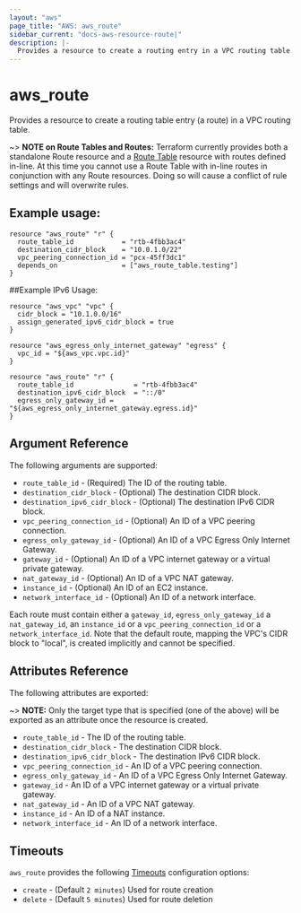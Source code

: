 ```yaml
---
layout: "aws"
page_title: "AWS: aws_route"
sidebar_current: "docs-aws-resource-route|"
description: |-
  Provides a resource to create a routing entry in a VPC routing table.
---
```


# aws_route

Provides a resource to create a routing table entry (a route) in a VPC routing table.

~> **NOTE on Route Tables and Routes:** Terraform currently
provides both a standalone Route resource and a [Route Table](route_table.html) resource with routes
defined in-line. At this time you cannot use a Route Table with in-line routes
in conjunction with any Route resources. Doing so will cause
a conflict of rule settings and will overwrite rules.

## Example usage:

```hcl
resource "aws_route" "r" {
  route_table_id            = "rtb-4fbb3ac4"
  destination_cidr_block    = "10.0.1.0/22"
  vpc_peering_connection_id = "pcx-45ff3dc1"
  depends_on                = ["aws_route_table.testing"]
}
```

##Example IPv6 Usage:

```hcl
resource "aws_vpc" "vpc" {
  cidr_block = "10.1.0.0/16"
  assign_generated_ipv6_cidr_block = true
}

resource "aws_egress_only_internet_gateway" "egress" {
  vpc_id = "${aws_vpc.vpc.id}"
}

resource "aws_route" "r" {
  route_table_id               = "rtb-4fbb3ac4"
  destination_ipv6_cidr_block  = "::/0"
  egress_only_gateway_id = "${aws_egress_only_internet_gateway.egress.id}"
}
```

## Argument Reference

The following arguments are supported:

* `route_table_id` - (Required) The ID of the routing table.
* `destination_cidr_block` - (Optional) The destination CIDR block.
* `destination_ipv6_cidr_block` - (Optional) The destination IPv6 CIDR block.
* `vpc_peering_connection_id` - (Optional) An ID of a VPC peering connection.
* `egress_only_gateway_id` - (Optional) An ID of a VPC Egress Only Internet Gateway.
* `gateway_id` - (Optional) An ID of a VPC internet gateway or a virtual private gateway.
* `nat_gateway_id` - (Optional) An ID of a VPC NAT gateway.
* `instance_id` - (Optional) An ID of an EC2 instance.
* `network_interface_id` - (Optional) An ID of a network interface.

Each route must contain either a `gateway_id`, `egress_only_gateway_id` a `nat_gateway_id`, an
`instance_id` or a `vpc_peering_connection_id` or a `network_interface_id`.
Note that the default route, mapping the VPC's CIDR block to "local", is
created implicitly and cannot be specified.

## Attributes Reference

The following attributes are exported:

~> **NOTE:** Only the target type that is specified (one of the above)
will be exported as an attribute once the resource is created.

* `route_table_id` - The ID of the routing table.
* `destination_cidr_block` - The destination CIDR block.
* `destination_ipv6_cidr_block` - The destination IPv6 CIDR block.
* `vpc_peering_connection_id` - An ID of a VPC peering connection.
* `egress_only_gateway_id` - An ID of a VPC Egress Only Internet Gateway.
* `gateway_id` - An ID of a VPC internet gateway or a virtual private gateway.
* `nat_gateway_id` - An ID of a VPC NAT gateway.
* `instance_id` - An ID of a NAT instance.
* `network_interface_id` - An ID of a network interface.

## Timeouts

`aws_route` provides the following
[Timeouts](/docs/configuration/resources.html#timeouts) configuration options:

- `create` - (Default `2 minutes`) Used for route creation
- `delete` - (Default `5 minutes`) Used for route deletion
